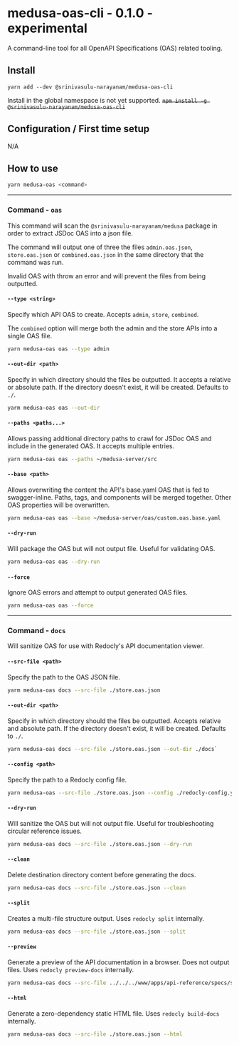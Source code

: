 # medusa-oas-cli - 0.1.0 - experimental

A command-line tool for all OpenAPI Specifications (OAS) related tooling.

## Install

`yarn add --dev @srinivasulu-narayanam/medusa-oas-cli`

Install in the global namespace is not yet supported.
~~`npm install -g @srinivasulu-narayanam/medusa-oas-cli`~~

## Configuration / First time setup

N/A

## How to use

```bash
yarn medusa-oas <command>
```

---

### Command - `oas`

This command will scan the `@srinivasulu-narayanam/medusa` package in order to extract JSDoc OAS into a json file.

The command will output one of three the files `admin.oas.json`, `store.oas.json` or `combined.oas.json` in the same
directory that the command was run.

Invalid OAS with throw an error and will prevent the files from being outputted.

#### `--type <string>`

Specify which API OAS to create. Accepts `admin`, `store`, `combined`.

The `combined` option will merge both the admin and the store APIs into a single OAS file.

```bash
yarn medusa-oas oas --type admin
```

#### `--out-dir <path>`

Specify in which directory should the files be outputted. It accepts a relative or absolute path.
If the directory doesn't exist, it will be created. Defaults to `./`.

```bash
yarm medusa-oas oas --out-dir
```

#### `--paths <paths...>`

Allows passing additional directory paths to crawl for JSDoc OAS and include in the generated OAS.
It accepts multiple entries.

```bash
yarn medusa-oas oas --paths ~/medusa-server/src
```

#### `--base <path>`

Allows overwriting the content the API's base.yaml OAS that is fed to swagger-inline.
Paths, tags, and components will be merged together. Other OAS properties will be overwritten.

```bash
yarn medusa-oas oas --base ~/medusa-server/oas/custom.oas.base.yaml
```

#### `--dry-run`

Will package the OAS but will not output file. Useful for validating OAS.

```bash
yarn medusa-oas oas --dry-run
```

#### `--force`

Ignore OAS errors and attempt to output generated OAS files.

```bash
yarn medusa-oas oas --force
```

---

### Command - `docs`

Will sanitize OAS for use with Redocly's API documentation viewer.

#### `--src-file <path>`

Specify the path to the OAS JSON file.

```bash
yarm medusa-oas docs --src-file ./store.oas.json
```

#### `--out-dir <path>`

Specify in which directory should the files be outputted. Accepts relative and absolute path.
If the directory doesn't exist, it will be created. Defaults to `./`.

```bash
yarn medusa-oas docs --src-file ./store.oas.json --out-dir ./docs`
```

#### `--config <path>`

Specify the path to a Redocly config file.

```bash
yarn medusa-oas --src-file ./store.oas.json --config ./redocly-config.yaml
```

#### `--dry-run`

Will sanitize the OAS but will not output file. Useful for troubleshooting circular reference issues.

```bash
yarn medusa-oas docs --src-file ./store.oas.json --dry-run
```

#### `--clean`

Delete destination directory content before generating the docs.

```bash
yarn medusa-oas docs --src-file ./store.oas.json --clean
```

#### `--split`

Creates a multi-file structure output. Uses `redocly split` internally.

```bash
yarn medusa-oas docs --src-file ./store.oas.json --split
```

#### `--preview`

Generate a preview of the API documentation in a browser. Does not output files. Uses `redocly preview-docs` internally.

```bash
yarn medusa-oas docs --src-file ../../../www/apps/api-reference/specs/store.oas.json --preview
```

#### `--html`

Generate a zero-dependency static HTML file. Uses `redocly build-docs` internally.

```bash
yarn medusa-oas docs --src-file ./store.oas.json --html
```
